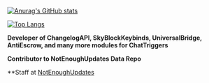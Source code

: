 [![Anurag's GitHub stats](https://github-readme-stats.vercel.app/api?username=MisterCheezeCake)](https://github.com/MisterCheezeCake)

[![Top Langs](https://github-readme-stats.vercel.app/api/top-langs/?username=MisterCheezeCake&layout=compact)](https://github.com/MisterCheezeCake)

**Developer of ChangelogAPI, SkyBlockKeybinds, UniversalBridge, AntiEscrow, and many more modules for ChatTriggers**

**Contributor to NotEnoughUpdates Data Repo**

**Staff at [NotEnoughUpdates](https://github.com/NotEnoughUpdates)
